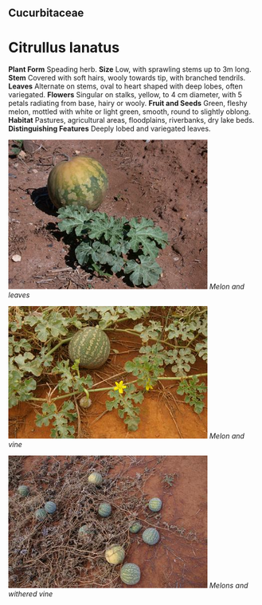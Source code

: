 ## Cucurbitaceae
# Citrullus lanatus
 **Plant Form** Speading herb. **Size** Low, with sprawling stems up to 3m long. **Stem** Covered with soft hairs, wooly towards tip, with branched tendrils. **Leaves** Alternate on stems, oval to heart shaped with deep lobes, often variegated. **Flowers** Singular on stalks, yellow, to 4 cm diameter, with 5 petals radiating from base, hairy or wooly. **Fruit and Seeds** Green, fleshy melon, mottled with white or light green, smooth, round to slightly oblong. **Habitat** Pastures, agricultural areas, floodplains, riverbanks, dry lake beds. **Distinguishing Features** Deeply lobed and variegated leaves.


![Melon and leaves](18914_Citrullus-lanatus03.jpg)
 *Melon and leaves* 

![Melon and vine](34563_IMGP3794.jpg)
 *Melon and vine* 

![Melons and withered vine](34565_IMGP3900.jpg)
 *Melons and withered vine* 

